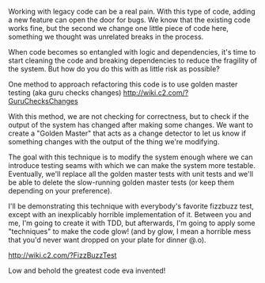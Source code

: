 Working with legacy code can be a real pain. With this type of code, adding a new feature can open the door for bugs. We know that the existing code works fine, but the second we change one little piece of code here, something we thought was unrelated breaks in the process. 

When code becomes so entangled with logic and dependencies, it's time to start cleaning the code and breaking dependencies to reduce the fragility of the system. But how do you do this with as little risk as possible?

One method to approach refactoring this code is to use golden master testing (aka guru checks changes)
http://wiki.c2.com/?GuruChecksChanges

With this method, we are not checking for correctness, but to check if the output of the system has changed after making some changes. We want to create a "Golden Master" that acts as a change detector to let us know if something changes with the output of the thing we're modifying. 

The goal with this technique is to modify the system enough where we can introduce testing seams with which we can make the system more testable. Eventually, we'll replace all the golden master tests with unit tests and we'll be able to delete the slow-running golden master tests (or keep them depending on your preference). 

I'll be demonstrating this technique with everybody's favorite fizzbuzz test, except with an inexplicably horrible implementation of it. Between you and me, I'm going to create it with TDD, but afterwards, I'm going to apply some "techniques" to make the code glow! (and by glow, I mean a horrible mess that you'd never want dropped on your plate for dinner @.o). 

http://wiki.c2.com/?FizzBuzzTest

Low and behold the greatest code eva invented!

